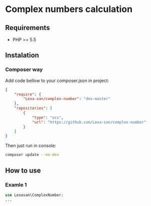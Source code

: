 # Complex numbers calculation

## Requirements

* PHP >= 5.5 

## Instalation

### Composer way

Add code bellow to your composer.json in project:
```json
{
    "require": {
        "Lexa-san/complex-number": "dev-master"
    },
    "repositories": [
        {
            "type": "vcs",
            "url": "https://github.com/Lexa-san/complex-number"
        }
    ]
}
```

Then just run in console:
```sh
composer update --no-dev
```

## How to use

### Examle 1

```php
use Lexasan\ComplexNumber;
...
 
```
